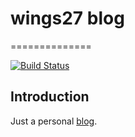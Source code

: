 # wings27 blog
==============

[![Build Status](https://travis-ci.org/wings27/wings27.github.io.svg?branch=master)](https://travis-ci.org/wings27/wings27.github.io)

## Introduction

Just a personal [blog](http://wings27.github.io).
